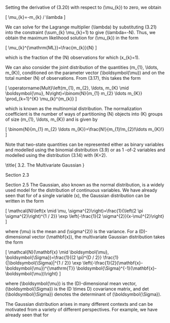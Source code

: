 Setting the derivative of (3.20) with respect to \(\mu_{k}\) to zero, we obtain

\[
\mu_{k}=-m_{k} / \lambda
\]

We can solve for the Lagrange multiplier \(\lambda\) by substituting (3.21) into the constraint \(\sum_{k} \mu_{k}=1\) to give \(\lambda=-N\). Thus, we obtain the maximum likelihood solution for \(\mu_{k}\) in the form

\[
\mu_{k}^{\mathrm{ML}}=\frac{m_{k}}{N}
\]

which is the fraction of the \(N\) observations for which \(x_{k}=1\).

We can also consider the joint distribution of the quantities \(m_{1}, \ldots, m_{K}\), conditioned on the parameter vector \(\boldsymbol{\mu}\) and on the total number \(N\) of observations. From (3.17), this takes the form

\[
\operatorname{Mult}\left(m_{1}, m_{2}, \ldots, m_{K} \mid \boldsymbol{\mu}, N\right)=\binom{N}{m_{1} m_{2} \ldots m_{K}} \prod_{k=1}^{K} \mu_{k}^{m_{k}}
\]

which is known as the multinomial distribution. The normalization coefficient is the number of ways of partitioning \(N\) objects into \(K\) groups of size \(m_{1}, \ldots, m_{K}\) and is given by

\[
\binom{N}{m_{1} m_{2} \ldots m_{K}}=\frac{N!}{m_{1}!m_{2}!\ldots m_{K}!}
\]

Note that two-state quantities can be represented either as binary variables and modelled using the binomial distribution (3.9) or as 1 -of-2 variables and modelled using the distribution (3.14) with \(K=2\).

\title{
3.2. The Multivariate Gaussian
}

Section 2.3

Section 2.5
The Gaussian, also known as the normal distribution, is a widely used model for the distribution of continuous variables. We have already seen that for of a single variable \(x\), the Gaussian distribution can be written in the form

\[
\mathcal{N}\left(x \mid \mu, \sigma^{2}\right)=\frac{1}{\left(2 \pi \sigma^{2}\right)^{1 / 2}} \exp \left\{-\frac{1}{2 \sigma^{2}}(x-\mu)^{2}\right\}
\]

where \(\mu\) is the mean and \(\sigma^{2}\) is the variance. For a \(D\)-dimensional vector \(\mathbf{x}\), the multivariate Gaussian distribution takes the form

\[
\mathcal{N}(\mathbf{x} \mid \boldsymbol{\mu}, \boldsymbol{\Sigma})=\frac{1}{(2 \pi)^{D / 2}} \frac{1}{|\boldsymbol{\Sigma}|^{1 / 2}} \exp \left\{-\frac{1}{2}(\mathbf{x}-\boldsymbol{\mu})^{\mathrm{T}} \boldsymbol{\Sigma}^{-1}(\mathbf{x}-\boldsymbol{\mu})\right\}
\]

where \(\boldsymbol{\mu}\) is the \(D\)-dimensional mean vector, \(\boldsymbol{\Sigma}\) is the \(D \times D\) covariance matrix, and det \(\boldsymbol{\Sigma}\) denotes the determinant of \(\boldsymbol{\Sigma}\).

The Gaussian distribution arises in many different contexts and can be motivated from a variety of different perspectives. For example, we have already seen that for